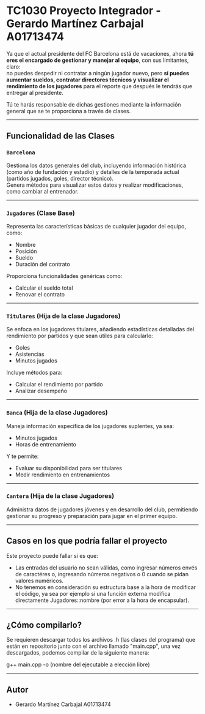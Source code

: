 # TC1030 Proyecto Integrador - Gerardo Martínez Carbajal A01713474

Ya que el actual presidente del FC Barcelona está de vacaciones, ahora **tú eres el encargado de gestionar y manejar al equipo**, con sus limitantes, claro:  
no puedes despedir ni contratar a ningún jugador nuevo, pero **sí puedes aumentar sueldos, contratar directores técnicos y visualizar el rendimiento de los jugadores**
para el reporte que después le tendrás que entregar al presidente.

Tú te harás responsable de dichas gestiones mediante la información general que se te proporciona a través de clases.

---

##  Funcionalidad de las Clases

### `Barcelona`

Gestiona los datos generales del club, incluyendo información histórica (como año de fundación y estadio) y detalles de la temporada actual (partidos jugados, goles, director técnico).  
Genera métodos para visualizar estos datos y realizar modificaciones, como cambiar al entrenador.

---

### `Jugadores` (Clase Base)

Representa las características básicas de cualquier jugador del equipo, como:

- Nombre
- Posición
- Sueldo
- Duración del contrato

Proporciona funcionalidades genéricas como:

- Calcular el sueldo total
- Renovar el contrato

---

### `Titulares` (Hija de la clase Jugadores)

Se enfoca en los jugadores titulares, añadiendo estadísticas detalladas del rendimiento por partidos y que sean útiles para calcularlo:

- Goles
- Asistencias
- Minutos jugados

Incluye métodos para:

- Calcular el rendimiento por partido
- Analizar desempeño

---

### `Banca` (Hija de la clase Jugadores)

Maneja información específica de los jugadores suplentes, ya sea:

- Minutos jugados
- Horas de entrenamiento

Y te permite:

- Evaluar su disponibilidad para ser titulares
- Medir rendimiento en entrenamientos

---

### `Cantera` (Hija de la clase Jugadores)

Administra datos de jugadores jóvenes y en desarrollo del club, permitiendo gestionar su progreso y preparación para jugar en el primer equipo.

---

## Casos en los que podría fallar el proyecto
Este proyecto puede fallar si es que:
- Las entradas del usuario no sean válidas, como ingresar números envés de caractéres o, ingresando números negativos o 0 cuando se pidan valores numéricos.
- No tenemos en consideración su estructura base a la hora de modificar el código, ya sea por ejemplo
si una función externa modifica directamente Jugadores::nombre (por error a la hora de encapsular).

---

## ¿Cómo compilarlo?

Se requieren descargar todos los archivos .h (las clases del programa) que están en repositorio junto con el archivo llamado "main.cpp", una vez descargados, podemos compilar de la siguiente manera:

g++ main.cpp  -o (nombre del ejecutable a elección libre)

---

##  Autor

- Gerardo Martínez Carbajal A01713474

